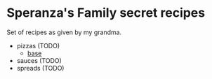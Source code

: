 # Speranza's Family secret recipes

Set of recipes as given by my grandma.

- pizzas (TODO)
    - [base](./pizza/base.md)
- sauces (TODO)
- spreads (TODO)